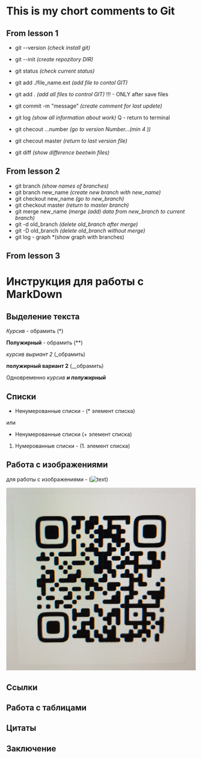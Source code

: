 # This is my chort comments to Git
## From lesson 1

* git --version            *(check install git)*
* git --init               *(create repozitory DIR)*

* git status                *(check current status)*
* git add ./file_name.ext   *(add file to contol GIT)*
* git add .                 *(add all files to control GIT)*
    !!! - ONLY after save files
* git commit -m "message"   *(create comment for last updete)*
* git log                   *(show all information about work)*
    Q - return to terminal

* git checout ...number     *(go to version Number...(min 4 ))*
* git checout master        *(return to last version file)*
* git diff                  *(show difference beetwin files)*

## From lesson 2

* git branch                *(show names of branches)*
* git branch new_name       *(create new branch with new_name)*
* git checkout new_name     *(go to new_branch)*
* git checkout master       *(return to master branch)*
* git merge new_name        *(merge (add) data from new_branch to current branch)*
* git -d old_branch         *(delete old_branch after merge)*
* git -D old_branch         *(delete old_branch without merge)*
* git log - graph           *(show graph with branches)

## From lesson 3

# Инструкция для работы с MarkDown

## Выделение текста

*Курсив* - обрамить (*)

**Полужирный** - обрамить (**)

_курсив выриант 2_ (_обрамить)

__полужирный вариант 2__ (__обрамить)

Одновременно _курсив **и полужирный**_

## Списки

* Ненумерованные списки - (* элемент списка)

или 
+ Ненумерованные списки (+ элемент списка)

1. Нумерованные списки - (1. элемент списка)

## Работа с изображениями

для работы с изображениями - (![text](img_name))


![my lending](QR.jpg)

## Ссылки

## Работа с таблицами

## Цитаты

## Заключение

